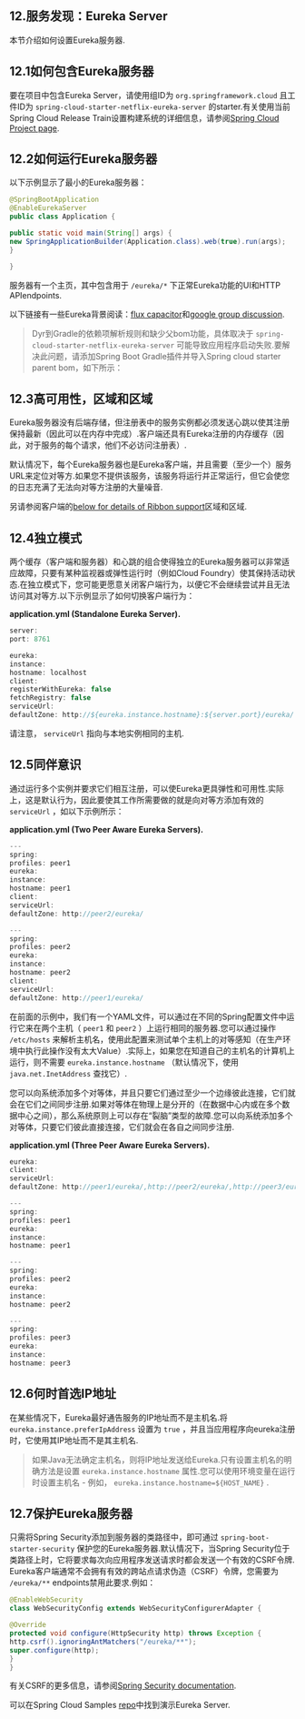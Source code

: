 ## 12.服务发现：Eureka Server

本节介绍如何设置Eureka服务器.

## 12.1如何包含Eureka服务器

要在项目中包含Eureka Server，请使用组ID为 `org.springframework.cloud` 且工件ID为 `spring-cloud-starter-netflix-eureka-server` 的starter.有关使用当前Spring Cloud Release Train设置构建系统的详细信息，请参阅[Spring Cloud Project page](https://projects.spring.io/spring-cloud/).

## 12.2如何运行Eureka服务器

以下示例显示了最小的Eureka服务器：

```java
@SpringBootApplication
@EnableEurekaServer
public class Application {

public static void main(String[] args) {
new SpringApplicationBuilder(Application.class).web(true).run(args);
}

}
```

服务器有一个主页，其中包含用于 `/eureka/*` 下正常Eureka功能的UI和HTTP APIendpoints.

以下链接有一些Eureka背景阅读：[flux capacitor](https://github.com/cfregly/fluxcapacitor/wiki/NetflixOSS-FAQ#eureka-service-discovery-load-balancer)和[google group discussion](https://groups.google.com/forum/?fromgroups#!topic/eureka_netflix/g3p2r7gHnN0).

> Dyr到Gradle的依赖项解析规则和缺少父bom功能，具体取决于 `spring-cloud-starter-netflix-eureka-server` 可能导致应用程序启动失败.要解决此问题，请添加Spring Boot Gradle插件并导入Spring cloud starter parent bom，如下所示：

## 12.3高可用性，区域和区域

Eureka服务器没有后端存储，但注册表中的服务实例都必须发送心跳以使其注册保持最新（因此可以在内存中完成）.客户端还具有Eureka注册的内存缓存（因此，对于服务的每个请求，他们不必访问注册表）.

默认情况下，每个Eureka服务器也是Eureka客户端，并且需要（至少一个）服务URL来定位对等方.如果您不提供该服务，该服务将运行并正常运行，但它会使您的日志充满了无法向对等方注册的大量噪音.

另请参阅客户端的[below for details of Ribbon support](multi_spring-cloud-ribbon.html)区域和区域.

## 12.4独立模式

两个缓存（客户端和服务器）和心跳的组合使得独立的Eureka服务器可以非常适应故障，只要有某种监视器或弹性运行时（例如Cloud Foundry）使其保持活动状态.在独立模式下，您可能更愿意关闭客户端行为，以便它不会继续尝试并且无法访问其对等方.以下示例显示了如何切换客户端行为：

**application.yml (Standalone Eureka Server).** 

```java
server:
port: 8761

eureka:
instance:
hostname: localhost
client:
registerWithEureka: false
fetchRegistry: false
serviceUrl:
defaultZone: http://${eureka.instance.hostname}:${server.port}/eureka/
```

请注意， `serviceUrl` 指向与本地实例相同的主机.

## 12.5同伴意识

通过运行多个实例并要求它们相互注册，可以使Eureka更具弹性和可用性.实际上，这是默认行为，因此要使其工作所需要做的就是向对等方添加有效的 `serviceUrl` ，如以下示例所示：

**application.yml (Two Peer Aware Eureka Servers).** 

```java
---
spring:
profiles: peer1
eureka:
instance:
hostname: peer1
client:
serviceUrl:
defaultZone: http://peer2/eureka/

---
spring:
profiles: peer2
eureka:
instance:
hostname: peer2
client:
serviceUrl:
defaultZone: http://peer1/eureka/
```

在前面的示例中，我们有一个YAML文件，可以通过在不同的Spring配置文件中运行它来在两个主机（ `peer1` 和 `peer2` ）上运行相同的服务器.您可以通过操作 `/etc/hosts` 来解析主机名，使用此配置来测试单个主机上的对等感知（在生产环境中执行此操作没有太大Value）.实际上，如果您在知道自己的主机名的计算机上运行，则不需要 `eureka.instance.hostname` （默认情况下，使用 `java.net.InetAddress` 查找它）.

您可以向系统添加多个对等体，并且只要它们通过至少一个边缘彼此连接，它们就会在它们之间同步注册.如果对等体在物理上是分开的（在数据中心内或在多个数据中心之间），那么系统原则上可以存在“裂脑”类型的故障.您可以向系统添加多个对等体，只要它们彼此直接连接，它们就会在各自之间同步注册.

**application.yml (Three Peer Aware Eureka Servers).** 

```java
eureka:
client:
serviceUrl:
defaultZone: http://peer1/eureka/,http://peer2/eureka/,http://peer3/eureka/

---
spring:
profiles: peer1
eureka:
instance:
hostname: peer1

---
spring:
profiles: peer2
eureka:
instance:
hostname: peer2

---
spring:
profiles: peer3
eureka:
instance:
hostname: peer3
```

## 12.6何时首选IP地址

在某些情况下，Eureka最好通告服务的IP地址而不是主机名.将 `eureka.instance.preferIpAddress` 设置为 `true` ，并且当应用程序向eureka注册时，它使用其IP地址而不是其主机名.

> 如果Java无法确定主机名，则将IP地址发送给Eureka.只有设置主机名的明确方法是设置 `eureka.instance.hostname` 属性.您可以使用环境变量在运行时设置主机名 - 例如， `eureka.instance.hostname=${HOST_NAME}` .

## 12.7保护Eureka服务器

只需将Spring Security添加到服务器的类路径中，即可通过 `spring-boot-starter-security` 保护您的Eureka服务器.默认情况下，当Spring Security位于类路径上时，它将要求每次向应用程序发送请求时都会发送一个有效的CSRF令牌. Eureka客户端通常不会拥有有效的跨站点请求伪造（CSRF）令牌，您需要为 `/eureka/**` endpoints禁用此要求.例如：

```java
@EnableWebSecurity
class WebSecurityConfig extends WebSecurityConfigurerAdapter {

@Override
protected void configure(HttpSecurity http) throws Exception {
http.csrf().ignoringAntMatchers("/eureka/**");
super.configure(http);
}
}
```

有关CSRF的更多信息，请参阅[Spring Security documentation](https://docs.spring.io/spring-security/site/docs/current/reference/htmlsingle/#csrf).

可以在Spring Cloud Samples [repo](https://github.com/spring-cloud-samples/eureka/tree/Eureka-With-Security)中找到演示Eureka Server.

